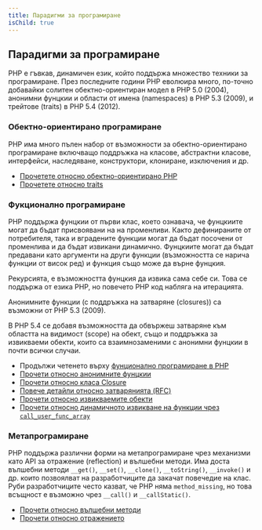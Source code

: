 ```yaml
---
title: Парадигми за програмиране
isChild: true
---
```


## Парадигми за програмиране

PHP е гъвкав, динамичен език, който поддържа множество техники за програмиране. През последните години PHP еволюира
много, по-точно добавайки солитен обектно-ориентиран модел в PHP 5.0 (2004), анонимни фунцкии и области от имена (namespaces)
в PHP 5.3 (2009), и трейтове (traits) в PHP 5.4 (2012). 

### Обектно-ориентирано програмиране

PHP има много пълен набор от възможности за обектно-ориентирано програмиране включващо поддръжка на класове, абстрактни класове,
интерфейси, наследяване, конструктори, клониране, изключения и др.

* [Прочетете относно обектно-ориентирано PHP][oop]
* [Прочетете относно traits][traits]

### Фукционално програмиране

PHP поддържа фунцкии от първи клас, което ознавача, че фунцкиите могат да бъдат присвоявани на на променливи.
Както дефинираните от потребителя, така и вградените функции могат да бъдат посочени от променлива и да бъдат
извикани динамично. Фунцкиите могат да бъдат предавани като аргументи на други функции (възможността се нарича функции от висок ред)
и функция също може да върне фунцкия.

Рекурсията, е възможността фунцкия да извика сама себе си. Това се поддържа от езика PHP, но повечето PHP код набляга
на итерацията.

Анонимните функции (с поддръжка на затваряне (closures)) са възможни от PHP 5.3 (2009).

В PHP 5.4 се добавя възможността да обвържеш затваряне към областта на видимост (scope) на обект, също и поддръжка за извикваеми обекти,
които са взаимнозаменими с анонимни фунцкии в почти всички случаи.

* Продължи четенето върху [фунционално програмиране в PHP](/pages/Functional-Programming.html)
* [Прочети относно анонимните фунцкии][anonymous-functions]
* [Прочети относно класа Closure][closure-class]
* [Повече детайли относно затварянията (RFC)][closures-rfc]
* [Прочети относно извикваемите обекти][callables]
* [Прочети относно динамичното извикване на функции чрез `call_user_func_array`][call-user-func-array]

### Метапрограмиране

PHP поддържа различни форми на метапрограмиране чрез механизми като API за отражение (reflection) и вълшебни методи.
Има доста вълшебни методи `__get()`, `__set()`, `__clone()`, `__toString()`, `__invoke()` и др. които позвоялват на
разработчиците да закачат повечедие на клас. Руби разработчиците често казват, че PHP няма  `method_missing`, но това
всъщност е възможно чрез `__call()` и `__callStatic()`.

* [Прочети относно вълшебни методи][magic-methods]
* [Прочети относно отражението][reflection]

[namespaces]: http://php.net/manual/bg/language.namespaces.php
[overloading]: http://php.net/manual/bg/language.oop5.overloading.php
[oop]: http://www.php.net/manual/bg/language.oop5.php
[anonymous-functions]: http://www.php.net/manual/bg/functions.anonymous.php
[closure-class]: http://php.net/manual/bg/class.closure.php
[callables]: http://php.net/manual/bg/language.types.callable.php
[magic-methods]: http://php.net/manual/bg/language.oop5.magic.php
[reflection]: http://www.php.net/manual/bg/intro.reflection.php
[traits]: http://www.php.net/traits
[call-user-func-array]: http://php.net/manual/bg/function.call-user-func-array.php
[closures-rfc]: https://wiki.php.net/rfc/closures
